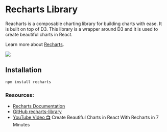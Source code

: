 # Recharts Library

Reacharts is a composable charting library for building charts with ease. It is built on top of D3. This library is a wrapper around D3 and it is used to create beautiful charts in React.

Learn more about [Recharts](http://recharts.org/en-US/).

[![](https://img.youtube.com/vi/Fu_YFp-9xoQ/0.jpg)]()

## Installation

```bash
npm install recharts
```

### Resources:

- [Recharts Documentation](http://recharts.org/en-US/)
- [GitHub recharts-library](https://github.com/CodeSnaps/recharts-library)
- [YouTube Video 📺](https://www.youtube.com/watch?v=Fu_YFp-9xoQ) Create Beautiful Charts in React With Recharts in 7 Minutes

